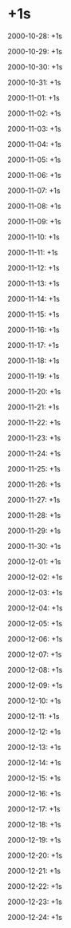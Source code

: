 # +1s

2000-10-28: +1s

2000-10-29: +1s

2000-10-30: +1s

2000-10-31: +1s

2000-11-01: +1s

2000-11-02: +1s

2000-11-03: +1s

2000-11-04: +1s

2000-11-05: +1s

2000-11-06: +1s

2000-11-07: +1s

2000-11-08: +1s

2000-11-09: +1s

2000-11-10: +1s

2000-11-11: +1s

2000-11-12: +1s

2000-11-13: +1s

2000-11-14: +1s

2000-11-15: +1s

2000-11-16: +1s

2000-11-17: +1s

2000-11-18: +1s

2000-11-19: +1s

2000-11-20: +1s

2000-11-21: +1s

2000-11-22: +1s

2000-11-23: +1s

2000-11-24: +1s

2000-11-25: +1s

2000-11-26: +1s

2000-11-27: +1s

2000-11-28: +1s

2000-11-29: +1s

2000-11-30: +1s

2000-12-01: +1s

2000-12-02: +1s

2000-12-03: +1s

2000-12-04: +1s

2000-12-05: +1s

2000-12-06: +1s

2000-12-07: +1s

2000-12-08: +1s

2000-12-09: +1s

2000-12-10: +1s

2000-12-11: +1s

2000-12-12: +1s

2000-12-13: +1s

2000-12-14: +1s

2000-12-15: +1s

2000-12-16: +1s

2000-12-17: +1s

2000-12-18: +1s

2000-12-19: +1s

2000-12-20: +1s

2000-12-21: +1s

2000-12-22: +1s

2000-12-23: +1s

2000-12-24: +1s

